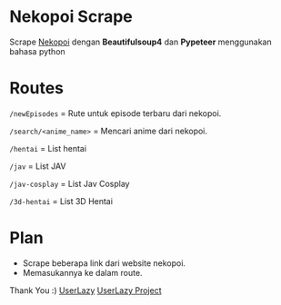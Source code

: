# Nekopoi Scrape

Scrape [Nekopoi](https://nekopoi.care) dengan **Beautifulsoup4** dan **Pypeteer** menggunakan bahasa python

# Routes
`/newEpisodes` = Rute untuk episode terbaru dari nekopoi.

`/search/<anime_name>` = Mencari anime dari nekopoi.

`/hentai` = List hentai

`/jav` = List JAV

`/jav-cosplay` = List Jav Cosplay

`/3d-hentai` = List 3D Hentai

# Plan

- Scrape beberapa link dari website nekopoi.
- Memasukannya ke dalam route.

Thank You :)
[UserLazy](github.com/userlazy)
[UserLazy Project](t.me/userlazyxbot)
